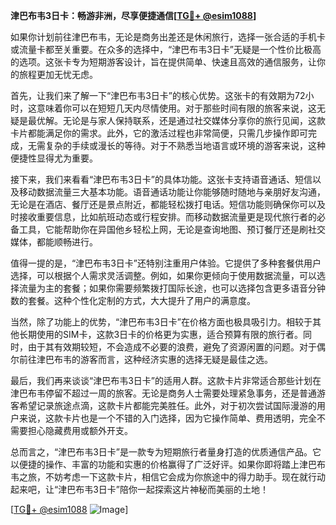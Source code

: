 **津巴布韦3日卡：畅游非洲，尽享便捷通信[[TG💪+ @esim1088](https://t.me/s/esim1088)]**

如果你计划前往津巴布韦，无论是商务出差还是休闲旅行，选择一张合适的手机卡或流量卡都至关重要。在众多的选择中，“津巴布韦3日卡”无疑是一个性价比极高的选项。这张卡专为短期游客设计，旨在提供简单、快速且高效的通信服务，让你的旅程更加无忧无虑。

首先，让我们来了解一下“津巴布韦3日卡”的核心优势。这张卡的有效期为72小时，这意味着你可以在短短几天内尽情使用。对于那些时间有限的旅客来说，这无疑是最优解。无论是与家人保持联系，还是通过社交媒体分享你的旅行见闻，这款卡片都能满足你的需求。此外，它的激活过程也非常简便，只需几步操作即可完成，无需复杂的手续或漫长的等待。对于不熟悉当地语言或环境的游客来说，这种便捷性显得尤为重要。

接下来，我们来看看“津巴布韦3日卡”的具体功能。这张卡支持语音通话、短信以及移动数据流量三大基本功能。语音通话功能让你能够随时随地与亲朋好友沟通，无论是在酒店、餐厅还是景点附近，都能轻松拨打电话。短信功能则确保你可以及时接收重要信息，比如航班动态或行程安排。而移动数据流量更是现代旅行者的必备工具，它能帮助你在异国他乡轻松上网，无论是查询地图、预订餐厅还是刷社交媒体，都能顺畅进行。

值得一提的是，“津巴布韦3日卡”还特别注重用户体验。它提供了多种套餐供用户选择，可以根据个人需求灵活调整。例如，如果你更倾向于使用数据流量，可以选择流量为主的套餐；如果你需要频繁拨打国际长途，也可以选择包含更多语音分钟数的套餐。这种个性化定制的方式，大大提升了用户的满意度。

当然，除了功能上的优势，“津巴布韦3日卡”在价格方面也极具吸引力。相较于其他长期使用的SIM卡，这款3日卡的价格更为实惠，适合预算有限的旅行者。同时，由于其有效期较短，不会造成不必要的浪费，避免了资源闲置的问题。对于偶尔前往津巴布韦的游客而言，这种经济实惠的选择无疑是最佳之选。

最后，我们再来谈谈“津巴布韦3日卡”的适用人群。这款卡片非常适合那些计划在津巴布韦停留不超过一周的旅客。无论是商务人士需要处理紧急事务，还是普通游客希望记录旅途点滴，这款卡片都能完美胜任。此外，对于初次尝试国际漫游的用户来说，这款卡片也是一个不错的入门选择，因为它操作简单、费用透明，完全不需要担心隐藏费用或额外开支。

总而言之，“津巴布韦3日卡”是一款专为短期旅行者量身打造的优质通信产品。它以便捷的操作、丰富的功能和实惠的价格赢得了广泛好评。如果你即将踏上津巴布韦之旅，不妨考虑一下这款卡片，相信它会成为你旅途中的得力助手。现在就行动起来吧，让“津巴布韦3日卡”陪你一起探索这片神秘而美丽的土地！

[[TG💪+ @esim1088](https://t.me/s/esim1088) ![Image](https://i.postimg.cc/4NQfJmqS/Snipaste-2025-05-13-00-14-12.png)]